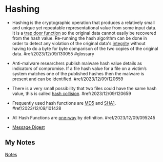 # Hashing
- Hashing is the cryptographic operation that produces a relatively small and unique yet repeatable representational value from some input data. It is a [trap door function](trap-door.md) so the original data cannot easily be recovered from the hash value. Re-running the hash algorithm can be done in order to detect any violation of the original data's [integrity](integrity.md) without having to do a byte for byte comparison of the two copies of the original data. #ref/2023/12/09/130055 #glossary 

- Anti-malware researchers publish malware hash value details as indicators of compromise. If a file hash value for a file on a victim’s system matches one of the published hashes then the malware is present and can be identified. #ref/2023/12/09/120659
- There is a very small possibility that two files could have the same hash value, this is called [hash collision](hash-collision.md). #ref/2023/12/09/120659
- Frequently used hash functions are [MD5](md5.md) and [SHA1](sha1.md). #ref/2023/12/09/101428
- All Hash Functions are [one-way](trap-door.md) by definition. #ref/2023/12/09/095245
- [Message Digest](message-digest.md)
## My Notes
[Notes](mynotes/hashing-notes.md)
